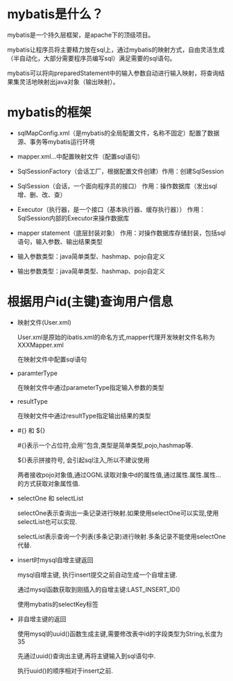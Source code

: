 # mybatis是什么？

mybatis是一个持久层框架，是apache下的顶级项目。

mybatis让程序员将主要精力放在sql上，通过mybatis的映射方式，自由灵活生成（半自动化，大部分需要程序员编写sql）满足需要的sql语句。

mybatis可以将向preparedStatement中的输入参数自动进行输入映射，将查询结果集灵活地映射出java对象（输出映射）。

# mybatis的框架

  * sqlMapConfig.xml（是mybatis的全局配置文件，名称不固定）配置了数据源、事务等mybatis运行环境

  * mapper.xml...中配置映射文件（配置sql语句）

  * SqlSessionFactory（会话工厂，根据配置文件创建）作用：创建SqlSession

  * SqlSession（会话，一个面向程序员的接口） 作用：操作数据库（发出sql增、删、改、查）

  * Executor（执行器，是一个接口（基本执行器、缓存执行器）） 作用： SqlSession内部的Executor来操作数据库

  * mapper statement（底层封装对象） 作用：对操作数据库存储封装，包括sql语句，输入参数、输出结果类型

  * 输入参数类型：java简单类型、hashmap、pojo自定义

  * 输出参数类型：java简单类型、hashmap、pojo自定义


# 根据用户id(主键)查询用户信息

  * 映射文件(User.xml)

    User.xml是原始的ibatis.xml的命名方式,mapper代理开发映射文件名称为XXXMapper.xml

    在映射文件中配置sql语句

  * paramterType

    在映射文件中通过parameterType指定输入参数的类型

  * resultType

    在映射文件中通过resultType指定输出结果的类型

  * #{} 和 ${}

    #{}表示一个占位符,会用''包含,类型是简单类型,pojo,hashmap等.

    ${}表示拼接符号, 会引起sql注入,所以不建议使用

    两者接收pojo对象值,通过OGNL读取对象中d的属性值,通过属性.属性.属性...的方式获取对象属性值.

  * selectOne 和 selectList

    selectOne表示查询出一条记录进行映射.如果使用selectOne可以实现,使用selectList也可以实现.

    selectList表示查询一个列表(多条记录)进行映射.多条记录不能使用selectOne代替.

  * insert时mysql自增主键返回

    mysql自增主键, 执行insert提交之前自动生成一个自增主键.

    通过mysql函数获取到刚插入的自增主键:LAST_INSERT_ID()

    使用mybatis的selectKey标签

  * 非自增主键的返回

    使用mysql的uuid()函数生成主键,需要修改表中id的字段类型为String,长度为35

    先通过uuid()查询出主键,再将主键输入到sql语句中.

    执行uuid()的顺序相对于insert之前.

